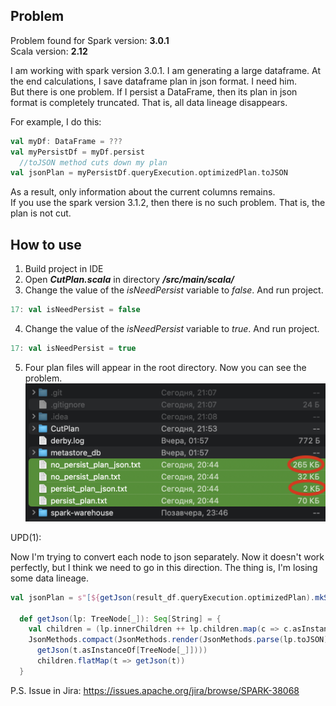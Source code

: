 <h2>Problem</h2>

Problem found for Spark version: <b>3.0.1</b> <br>
Scala version: <b>2.12</b>

I am working with spark version 3.0.1. I am generating a large dataframe. 
At the end  calculations, I save dataframe plan in json format. I need him. <br>
But there is one problem. If I persist a DataFrame, then its plan in json format is completely truncated. 
That is, all data lineage disappears.

For example, I do this:
```Scala
val myDf: DataFrame = ???
val myPersistDf = myDf.persist
  //toJSON method cuts down my plan
val jsonPlan = myPersistDf.queryExecution.optimizedPlan.toJSON
```
As a result, only information about the current columns remains.<br>
If you use the spark version 3.1.2, then there is no such problem. That is, the plan is not cut.

<h2>How to use</h2>

1. Build project in IDE
2. Open _**CutPlan.scala**_ in directory _**/src/main/scala/**_
3. Change the value of the _isNeedPersist_ variable to _false_. And run project.
```Scala
17: val isNeedPersist = false
```
4. Change the value of the _isNeedPersist_ variable to _true_. And run project.
```Scala
17: val isNeedPersist = true
```
5. Four plan files will appear in the root directory. Now you can see the problem.
![](compare_file.png)

UPD(1):

Now I'm trying to convert each node to json separately. Now it doesn't work perfectly, but I think we need to go in this direction.
The thing is, I'm losing some data lineage.

```Scala
val jsonPlan = s"[${getJson(result_df.queryExecution.optimizedPlan).mkString(",")}]"

  def getJson(lp: TreeNode[_]): Seq[String] = {
    val children = (lp.innerChildren ++ lp.children.map(c => c.asInstanceOf[TreeNode[_]])).distinct
    JsonMethods.compact(JsonMethods.render(JsonMethods.parse(lp.toJSON)(0))) +:
      getJson(t.asInstanceOf[TreeNode[_]])))
      children.flatMap(t => getJson(t))
  }
  ```

P.S. Issue in Jira: https://issues.apache.org/jira/browse/SPARK-38068
